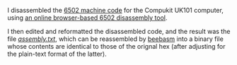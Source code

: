 I disassembled the [6502 machine code](https://github.com/ahope1/Galactic-Hitchhiker/tree/main/original-hex) for the Compukit UK101 computer, using [an online browser-based 6502 disassembly tool](https://www.masswerk.at/6502/disassembler.html).

I then edited and reformatted the disassembled code, and the result was the file [*assembly.txt*](https://github.com/ahope1/Galactic-Hitchhiker/blob/main/disassembly/assembly.txt), which can be reassembled by [beebasm](https://github.com/stardot/beebasm) into a binary file whose contents are identical to those of the orignal hex (after adjusting for the plain-text format of the latter).
